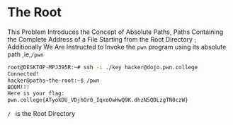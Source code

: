 # The Root
This Problem Introduces the Concept of Absolute Paths, Paths Containing the Complete Address of a File Starting from the Root Directory ; Additionally We Are Instructed to Invoke the `pwn` program using its absolute path ,ie,`/pwn `

```bash
root@DESKTOP-MPJ395R:~# ssh -i ./key hacker@dojo.pwn.college
Connected!
hacker@paths~the-root:~$ /pwn
BOOM!!!
Here is your flag:
pwn.college{ATyokDU_VDjhOr0_IqxoOwHwQ9K.dhzN5QDLzgTN0czW}
```
 `/ ` is the Root Directory
